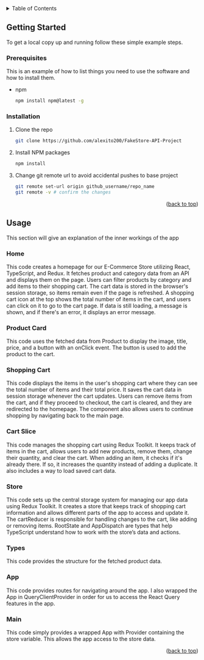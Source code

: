 <!-- TABLE OF CONTENTS -->
<details>
  <summary>Table of Contents</summary>
  <ol>
    <li>
      <a href="#getting-started">Getting Started</a>
      <ul>
        <li><a href="#prerequisites">Prerequisites</a></li>
        <li><a href="#installation">Installation</a></li>
      </ul>
    </li>
    <li>
      <a href="#usage">Usage</a>
      <ul>
        <li><a href="#">Home</a></li>
        <li><a href="#">Product Card</a></li>
        <li><a href="#">Shopping Cart</a></li>
        <li><a href="#">Cart Slice</a></li>
        <li><a href="#">Store</a></li>
        <li><a href="#">Types</a></li>
        <li><a href="#">App</a></li>
        <li><a href="#">Main</a></li>
      </ul>
    </li>
    <li><a href="#roadmap">Roadmap</a></li>
    <li><a href="#contributing">Contributing</a></li>
    <li><a href="#license">License</a></li>
    <li><a href="#contact">Contact</a></li>
    <li><a href="#acknowledgments">Acknowledgments</a></li>
  </ol>
</details>

<!-- GETTING STARTED -->
## Getting Started

To get a local copy up and running follow these simple example steps.

### Prerequisites

This is an example of how to list things you need to use the software and how to install them.
* npm
  ```sh
  npm install npm@latest -g
  ```

### Installation

1. Clone the repo
   ```sh
   git clone https://github.com/alexito200/FakeStore-API-Project
   ```
2. Install NPM packages
   ```sh
   npm install
   ```
3. Change git remote url to avoid accidental pushes to base project
   ```sh
   git remote set-url origin github_username/repo_name
   git remote -v # confirm the changes
   ```

<p align="right">(<a href="#readme-top">back to top</a>)</p>



<!-- USAGE EXAMPLES -->
## Usage

This section will give an explanation of the inner workings of the app
### Home
This code creates a homepage for our E-Commerce Store utilizing React, TypeScript, and Redux. It fetches product and category data from an API and displays them on the page. Users can
filter products by category and add items to their shopping cart. The cart data is stored in the browser's session storage, so items remain even if the page is refreshed. A shopping
cart icon at the top shows the total number of items in the cart, and users can click on it to go to the cart page. If data is still loading, a message is shown, and if there's an
error, it displays an error message.
### Product Card
This code uses the fetched data from Product to display the image, title, price, and a button with an onClick event. The button is used to add the product to the cart.
### Shopping Cart
This code displays the items in the user's shopping cart where they can see the total number of items and their total price. It saves the cart data in session storage whenever the cart
updates. Users can remove items from the cart, and if they proceed to checkout, the cart is cleared, and they are redirected to the homepage. The component also allows users to continue
shopping by navigating back to the main page.
### Cart Slice
This code manages the shopping cart using Redux Toolkit. It keeps track of items in the cart, allows users to add new products, remove them, change their quantity, and
clear the cart. When adding an item, it checks if it's already there. If so, it increases the quantity instead of adding a duplicate. It also includes a way to load saved cart data.
### Store
This code sets up the central storage system for managing our app data using Redux Toolkit. It creates a store that keeps track of shopping cart information and allows different parts
of the app to access and update it. The cartReducer is responsible for handling changes to the cart, like adding or removing items. RootState and AppDispatch are types that help
TypeScript understand how to work with the store’s data and actions.
### Types
This code provides the structure for the fetched product data.
### App
This code provides routes for navigating around the app. I also wrapped the App in QueryClientProvider in order for us to access the React Query features in the app.
### Main
This code simply provides a wrapped App with Provider containing the store variable. This allows the app access to the store data.

<p align="right">(<a href="#readme-top">back to top</a>)</p>
